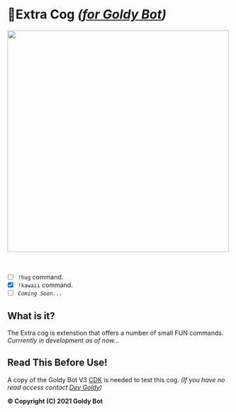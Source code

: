# 💜Extra Cog *([for Goldy Bot](https://github.com/TGP-Projects/Goldy-Bot-V3))*

<div class="row">
 <div class="column">
   <img align="left" src="https://media.discordapp.net/attachments/876976105335177286/893606816842391602/unknown.png" width="500">
 </div>
</div>

<br clear="left"/>
<br clear="left"/>

- [ ] ``!hug`` command.
- [x] ``!kawaii`` command.
- [ ] *``Coming Soon...``*

## What is it?
The Extra cog is extenstion that offers a number of small FUN commands. *Currrently in development as of now...*

## Read This Before Use!
A copy of the Goldy Bot V3 [CDK](https://github.com/TGP-Projects/Goldy-Bot-V3#readme) is needed to test this cog. *(If you have no read access contact [Dev Goldy](https://github.com/THEGOLDENPRO))*

**© Copyright (C) 2021 Goldy Bot**
